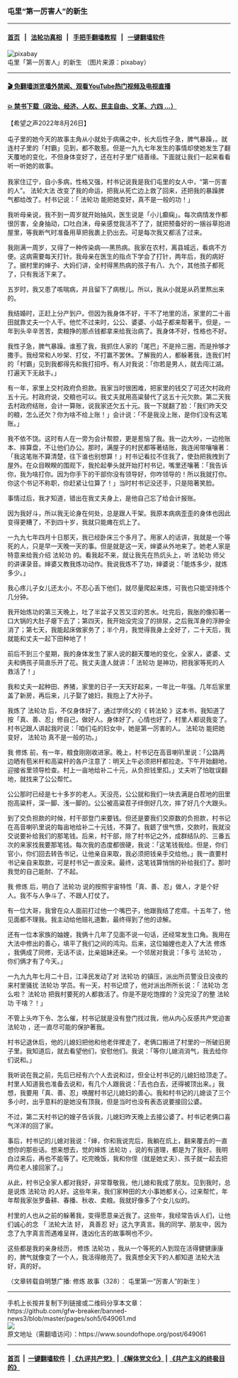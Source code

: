 ### 屯里“第一厉害人”的新生
------------------------

#### [首页](https://github.com/gfw-breaker/banned-news3/blob/master/README.md) &nbsp;&nbsp;|&nbsp;&nbsp; [法轮功真相](https://github.com/begood0513/basic/blob/master/README.md)  &nbsp;&nbsp;|&nbsp;&nbsp; [手把手翻墙教程](https://github.com/gfw-breaker/guides/wiki)  &nbsp;&nbsp;|&nbsp;&nbsp; [一键翻墙软件](https://github.com/gfw-breaker/nogfw/blob/master/README.md)  



<div><img alt="pixabay" src="https://img.soundofhope.org/2022-08/istockphoto-1153872293-612x612-1661551550128.jpg"/>
<br/><figcaption class="caption">
 屯里「第一厉害人」的新生 （图片来源：pixabay）
</figcaption></div><hr/>

#### [ 🎬  免翻墙浏览墙外禁闻、观看YouTube热门视频及电视直播](https://github.com/gfw-breaker/HelloWorld)

#### [ 💥  禁书下载（政治、经济、人权、民主自由、文革、六四 ...）](https://github.com/gfw-breaker/books/blob/master/README.md)

<div><div class="Content__Wrapper sc-1bvya0-0 grZQxZ">
 <p class="meta-top">
  <span class="meta">
   【希望之声2022年8月26日】
  </span>
 </p>
 <p class="Normal1" style="margin-top:16px;margin-bottom:16px">
  屯子里的她今天的故事主角从小就处于病痛之中，长大后性子急，脾气暴躁，。就连村子里的「村霸」见到，都不敢惹。但是一九九七年发生的事情却使她发生了翻天覆地的变化，不但身体变好了，还在村子里广结善缘。下面就让我们一起来看看听一听她的故事。
 </p>
 <p>
  我家住辽宁，自小多病，性格又强，村书记说我是我们屯里的女人中，“第一厉害的人”。
  <ok href="/term/8055">
   法轮大法
  </ok>
  改变了我的命运，把我从死亡边上救了回来，还把我的暴躁脾气都给改了。村书记说：「
  <ok href="/term/968">
   法轮功
  </ok>
  能把她变好，真不是一般的功！」
 </p>
 <p>
  我听母亲说，我不到一周岁就开始抽风，医生说是「小儿癫痫」。每次病情发作都很厉害，全身抽动，口吐白沫，母亲感觉我活不了了，就把预备好的一捆谷草抱进屋里，等我断气时准备用草把我裹上扔出去。可是每次我又都活了过来。
 </p>
 <p>
  我刚满一周岁，又得了一种传染病──黑热病。我家在农村，离县城远，看病不方便。这病需要每天打针。我母亲在医生的指点下学会了打针，两年后，我的病好了。据村里的婶子、大妈们讲，全村得黑热病的孩子有八、九个，其他孩子都死了，只有我活下来了。
 </p>
 <p>
  五岁时，我又患了咳喘病，并且留下了病根儿。所以，我从小就是从药里熬出来的。
 </p>
 <p>
  我结婚时，正赶上分产到户。但因为我身体不好，干不了地里的活，家里的二十亩田就靠丈夫一个人干。他忙不过来时，公公、婆婆、小姑子都来帮著干。但是，一年到头辛辛苦苦，卖粮挣的那点钱都拿来给我治病了。我身体不好，性格也不好。
 </p>
 <p>
  我性子急，脾气暴躁。谁惹了我，我抓住人家的「尾巴」不是拎三圈，而是拎够才撒手。我经常和人吵架、打仗，不打赢不罢休。了解我的人，都躲著我，连我们村的「村霸」见到我都得先和我打招呼。有人对我说：「你若是男人，就去闯江湖。打遍天下无敌手。」
 </p>
 <p>
  有一年，家里上交村政府负担款。我家当时很困难，把家里的钱交了可还欠村政府五十元。村政府说，交粮也可以。我丈夫就用高粱替代了这五十元欠款。第二天我去村政府结账，会计一算账，说我家还欠五十元。我一下就翻了脸：「我们昨天交的粮，怎么还欠？你为啥不给上账！」会计说：「不是我没上账，是你们没有这笔账。」
 </p>
 <p>
  我不依不饶。这时有人在一旁为会计帮腔，更是惹恼了我。我一边大吵，一边抢账本、摔算盘，不让他们办公。那时，满屋子的村民都等著结账，我连闹带嚷嚷著：「我这笔账不算清楚，往下谁也别想算！」村书记看拉不住我了，使劲把我拽到了屋外。在众目睽睽的围观下，我抡起拳头就开始打村书记，嘴里还嚷著：「我告诉你，我为啥打你。因为你手下的干部你没有领导好，你咋领导的！所以我就打你。你这个书记不称职，你赶紧让位算了！」当时村书记没还手，只是陪著笑脸。
 </p>
 <p>
  事情过后，我才知道，错出在我丈夫身上，是他自己忘了给会计报账。
 </p>
 <p>
  因为我好斗，所以我无论身在何处，总是跟人干架。我原本病病歪歪的身体也因此变得更糟了，不到四十岁，我就只能瘫在炕上了。
 </p>
 <p>
  一九九七年四月十日那天，我已经卧床三个多月了。用家人的话讲，我就是一个等死的人，只是早一天晚一天的事。但是就是这一天，婶婆从外地来了。她老人家是特意来给我介绍
  <ok href="/term/968">
   法轮功
  </ok>
  的。看我起不来，就让我先在热炕头上，听
  <ok href="/term/968">
   法轮功
  </ok>
  师父的讲课录音。婶婆又教我炼功动作。我说我炼不了功，婶婆说：「能炼多少，就炼多少。」
 </p>
 <p>
  我心疼儿子女儿还太小，不忍心丢下他们，就尽量爬起来炼，可我也只能坚持炼个几分钟。
 </p>
 <p>
  我开始炼功的第三天晚上，吐了半盆子又苦又涩的苦水。吐完后，我胀的像扣著一口大锅的大肚子瘪下去了；第四天，我开始没完没了的排尿，之后我浑身的浮肿全消了；第七天，我能起床做家务了；半个月，我觉得我身上全好了，二十天后，我就能和丈夫一起下田种地了！
 </p>
 <p>
  前后不到三个星期，我的身体发生了家人说的翻天覆地的变化，全家人，婆婆、丈夫和俩孩子简直乐开了花。我丈夫逢人就讲：「
  <ok href="/term/968">
   法轮功
  </ok>
  是神功，把我家等死的人救活了！」
 </p>
 <p>
  我和丈夫一起种田、养猪，家里的日子一天天好起来，一年比一年强。几年后家里盖了新房，再后来，儿子娶了媳妇，我抱上了大孙子。
 </p>
 <p>
  我炼了
  <ok href="/term/968">
   法轮功
  </ok>
  后，不仅身体好了，通过学师父的《
  <ok href="/term/4799">
   转法轮
  </ok>
  》这本书，我知道了按「真、善、忍」修自己，做好人。身体好了，心情也好了，村里人都说我变了。村书记跟人讲起我时说：「咱们屯的妇女中，她是第一厉害的人。
  <ok href="/term/968">
   法轮功
  </ok>
  能把她变好，
  <ok href="/term/968">
   法轮功
  </ok>
  真不是一般的功。」
 </p>
 <p>
  我
  <ok href="/term/554195">
   修炼
  </ok>
  前，有一年，粮食刚刚收进家。晚上，村书记在高音喇叭里说：「公路两边晒有苞米杆和高粱杆的各户注意了：明天上午必须把杆都拉走。下午开始翻地，迎接省里领导检查。村上一亩地给补二十元，从负担钱里扣。」丈夫听了怕耽误翻地，就找来了公公帮忙。
 </p>
 <p>
  公公那时已经是七十多岁的老人。天没亮，公公就和我们一块去满是白茬地的田里抱高粱杆，深一脚、浅一脚的。公公被高粱茬子绊倒好几次，摔了好几个大跟头。
 </p>
 <p>
  到了交负担款的时候，村干部登门来要钱。但还是要我们交原数的负担款，村书记在高音喇叭里说的每亩地给补二十元钱，不算了。我聼了很气愤，交款时，我就没交说要补给我们的那笔钱。后来，村干部，除了村书记之外，成群结队的、三番五次的来家找我要那笔钱。每次我的态度都很硬，我说：「这笔钱我给。但是，你们官小，你们回去转告书记，让他亲自来取，我必须把钱亲手交给他。」我一直要村书记亲自来取款，可是村书记一直没来。最终，这笔钱算悄悄的补给我们了。那时我觉的自己能耐、了不起。
 </p>
 <p>
  我
  <ok href="/term/554195">
   修炼
  </ok>
  后，明白了
  <ok href="/term/968">
   法轮功
  </ok>
  说的按照宇宙特性「真、善、忍」做人，才是个好人。我不与人争斗了、不跟人打仗了。
 </p>
 <p>
  有一位大哥，我曾在众人面前打过他一个嘴巴子，他跟我结了疙瘩。十五年了，他见面都不理我。我主动给他赔礼道歉，最终得到了他的谅解。
 </p>
 <p>
  还有一位本家族的妯娌，我俩十几年了见面不说一句话，还经常发生口角。我用在大法中修出的善心，填平了我们之间的鸿沟。后来，这位妯娌也走入了大法
  <ok href="/term/554195">
   修炼
  </ok>
  ，我俩成了同修，无话不谈，比亲姐妹还亲。一个邻居对我说：「多亏
  <ok href="/term/968">
   法轮功
  </ok>
  ，你们俩才有了今天。」
 </p>
 <p>
  一九九九年七月二十日，江泽民发动了对
  <ok href="/term/968">
   法轮功
  </ok>
  的镇压，派出所员警没日没夜的来村里骚扰
  <ok href="/term/968">
   法轮功
  </ok>
  学员。有一天，村书记烦了，他对派出所所长说：「
  <ok href="/term/968">
   法轮功
  </ok>
  怎么啦？
  <ok href="/term/968">
   法轮功
  </ok>
  把我村要死的人都救活了。你是不是吃饱撑的？没完没了的整
  <ok href="/term/968">
   法轮功
  </ok>
  干啥？！」
 </p>
 <p>
  不管上头咋下令、怎么催，村书记就是没有登门找过我，他从内心反感共产党迫害
  <ok href="/term/968">
   法轮功
  </ok>
  ，还一直尽可能的保护著我。
 </p>
 <p>
  村书记退休后，他的儿媳妇把他和他老伴撵走了，老俩口搬进了村里的一所破旧房子里。我知道后，就去看望他们，安慰他们。我说：「等你儿媳消消气，我去给你们说和。」
 </p>
 <p>
  我听说在我之前，先后已经有六个人去说和过，但全让村书记的儿媳妇给顶走了。村里人知道我也准备去说和，有几个人跟我说：「去也白去，还得被顶出来。」我想，我要用「真、善、忍」唤醒村书记儿媳妇的善心。我和村书记的儿媳谈了三个多小时，出乎意料的是她没有顶我，但是当时也没有表态说要接回公婆。
 </p>
 <p>
  不过，第二天村书记的嫂子告诉我，儿媳妇昨天晚上去接公婆了。村书记老俩口喜气洋洋的回了家。
 </p>
 <p>
  事后，村书记的儿媳对我说：「婶，你和我说完后，我躺在炕上，翻来覆去的一直想你的那些话。想来想去，觉的婶炼
  <ok href="/term/968">
   法轮功
  </ok>
  ，说的有道理，都是为了我好。我明白过来后，再也不能等了。吃完晚饭，我和你侄（就是她丈夫）、孩子就一起去把两位老人接回家了。」
 </p>
 <p>
  从此，村书记全家人都对我好，非常尊敬我，他儿媳和我成了朋友。见到我时，总是说炼
  <ok href="/term/968">
   法轮功
  </ok>
  的人好。这些年来，我们家种田的大小事她都关心，过来帮忙，年年帮我家张罗备耕、春播、秋收、卖粮。我就好像多了个女儿似的。
 </p>
 <p>
  村里的人也从之前的躲著我，变得愿意亲近我了。这些年，我经常告诉人们，让他们诚心的念 「
  <ok href="/term/8055">
   法轮大法
  </ok>
  好，
  <ok href="/term/7789">
   真善忍
  </ok>
  好」这九字真言。我的同学、朋友中，因为念了九字真言而遇难呈祥，逢凶化吉的故事啊也不少。
 </p>
 <p>
  这些都是我的亲身经历，
  <ok href="/term/554195">
   修炼
  </ok>
  <ok href="/term/968">
   法轮功
  </ok>
  ，我从一个等死的人到现在活得健健康康的，脾气就像变了一个人，我活得敞亮了。我真想全天下的人都知道
  <ok href="/term/8055">
   法轮大法
  </ok>
  好，真的好。
 </p>
 <p>
  （文章转载自明慧广播:
  <ok href="/term/554195">
   修炼
  </ok>
  故事（328）：
  <ok href="https://www.mhradio.org/showprogram/14424.html">
   屯里第一“厉害人”的新生
  </ok>
  ）
 </p>
</div>
</div>
<hr/>
手机上长按并复制下列链接或二维码分享本文章：<br/>
https://github.com/gfw-breaker/banned-news3/blob/master/pages/soh5/649061.md <br/>
<a href='https://github.com/gfw-breaker/banned-news3/blob/master/pages/soh5/649061.md'><img src='https://github.com/gfw-breaker/banned-news3/blob/master/pages/soh5/649061.md.png'/></a> <br/>
原文地址（需翻墙访问）：https://www.soundofhope.org/post/649061


------------------------
#### [首页](https://github.com/gfw-breaker/banned-news3/blob/master/README.md) &nbsp;|&nbsp; [一键翻墙软件](https://github.com/gfw-breaker/nogfw/blob/master/README.md) &nbsp;| [《九评共产党》](https://github.com/gfw-breaker/9ping.md/blob/master/README.md#九评之一评共产党是什么) | [《解体党文化》](https://github.com/gfw-breaker/jtdwh.md/blob/master/README.md) | [《共产主义的终极目的》](https://github.com/gfw-breaker/gczydzjmd.md/blob/master/README.md)


<img src='http://gfw-breaker.win/banned-news3/pages/soh5/649061.md' width='0px' height='0px'/>